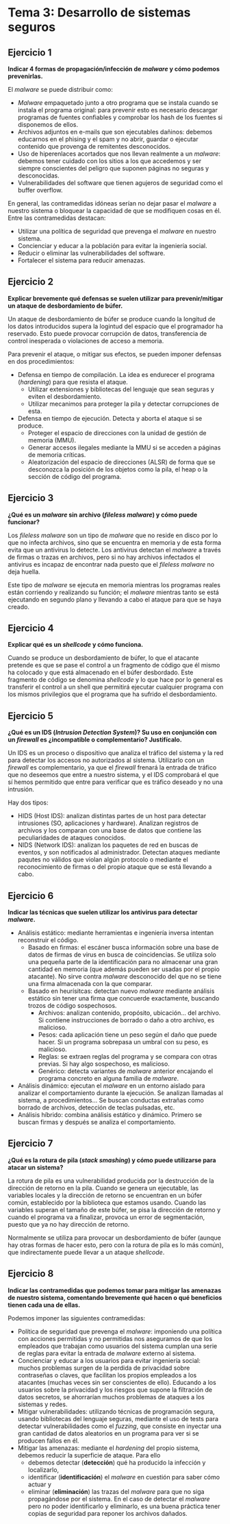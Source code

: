 # Tema 3: Desarrollo de sistemas seguros

## Ejercicio 1
**Indicar 4 formas de propagación/infección de _malware_ y cómo podemos prevenirlas.**

El _malware_ se puede distribuir como:

* _Malware_ empaquetado junto a otro programa que se instala cuando se instala el programa original: para prevenir esto es necesario descargar programas de fuentes confiables y comprobar los hash de los fuentes si disponemos de ellos.
* Archivos adjuntos en e-mails que son ejecutables dañinos: debemos educarnos en el phising y el spam y no abrir, guardar o ejecutar contenido que provenga de remitentes desconocidos.
* Uso de hiperenlaces acortados que nos llevan realmente a un _malware_: debemos tener cuidado con los sitios a los que accedemos y ser siempre conscientes del peligro que suponen páginas no seguras y desconocidas.
* Vulnerabilidades del software que tienen agujeros de seguridad como el buffer overflow.

En general, las contramedidas idóneas serían no dejar pasar el _malware_ a nuestro sistema o bloquear la capacidad de que se modifiquen cosas en él. Entre las contramedidas destacan:

* Utilizar una política de seguridad que prevenga el _malware_ en nuestro sistema.
* Concienciar y educar a la población para evitar la ingeniería social.
* Reducir o eliminar las vulnerabilidades del software.
* Fortalecer el sistema para reducir amenazas.

## Ejercicio 2
**Explicar brevemente qué defensas se suelen utilizar para prevenir/mitigar un ataque de desbordamiento de búfer.**

Un ataque de desbordamiento de búfer se produce cuando la longitud de los datos introducidos supera la logintud del espacio que
el programador ha reservado. Esto puede provocar corrupción de datos, transferencia de control inesperada o violaciones de acceso a memoria.

Para prevenir el ataque, o mitigar sus efectos, se pueden imponer defensas en dos procedimientos:

* Defensa en tiempo de compilación. La idea es endurecer el programa (_hardening_) para que resista el ataque.
  - Utilizar extensiones y bibliotecas del lenguaje que sean seguras y eviten el desbordamiento.
  - Utilizar mecanimos para proteger la pila y detectar corrupciones de esta.
* Defensa en tiempo de ejecución. Detecta y aborta el ataque si se produce.
  - Proteger el espacio de direcciones con la unidad de gestión de memoria (MMU).
  - Generar accesos ilegales mediante la MMU si se acceden a páginas de memoria críticas.
  - Aleatorización del espacio de direcciones (ALSR) de forma que se desconozca la posición de los objetos como la pila, el heap o la sección de código del programa.

## Ejercicio 3
**¿Qué es un _malware_ sin archivo (_fileless malware_) y cómo puede funcionar?**

Los _fileless malware_ son un tipo de _malware_ que no reside en disco por lo que no infecta archivos, sino que se encuentra en memoria 
y de esta forma evita que un antivirus lo detecte. Los antivirus detectan el _malware_ a través de firmas o trazas en archivos, pero si 
no hay archivos infectados el antivirus es incapaz de encontrar nada puesto que el _fileless malware_ no deja huella.

Este tipo de _malware_ se ejecuta en memoria mientras los programas reales están corriendo y realizando su función; el _malware_ 
mientras tanto se está ejecutando en segundo plano y llevando a cabo el ataque para que se haya creado.

## Ejercicio 4
**Explicar qué es un _shellcode_ y cómo funciona.**

Cuando se produce un desbordamiento de búfer, lo que el atacante pretende es que se pase el control a un fragmento de código 
que él mismo ha colocado y que está almacenado en el búfer desbordado. Este fragmento de código se denomina _shellcode_ y
lo que hace por lo general es transferir el control a un shell que permitirá ejecutar cualquier programa con los mismos privilegios
que el programa que ha sufrido el desbordamiento.

## Ejercicio 5
**¿Qué es un IDS (_Intrusion Detection System_)? Su uso en conjunción con un _firewall_ es ¿incompatible o complementario?
Justifícalo.**

Un IDS es un proceso o dispositivo que analiza el tráfico del sistema y la red para detectar los accesos no autorizados al sistema.
Utilizarlo con un _firewall_ es complementario, ya que el _firewall_ frenará la entrada de tráfico que no deseemos que entre a nuestro sistema, y el IDS comprobará el que sí hemos permitido que entre para verificar que es tráfico deseado y no una intrusión.

Hay dos tipos:

* HIDS (Host IDS): analizan distintas partes de un host para detectar intrusiones (SO, aplicaciones y hardware). Analizan registros de archivos y los comparan con una base de datos que contiene las peculiaridades de ataques conocidos.
* NIDS (Network IDS): analizan los paquetes de red en buscas de eventos, y son notificados al administrador. Detectan ataques mediante paqutes no válidos que violan algún protocolo o mediante el reconocimiento de firmas o del propio ataque que se está llevando a cabo.

## Ejercicio 6
**Indicar las técnicas que suelen utilizar los antivirus para detectar _malware_.**

* Análisis estático: mediante herramientas e ingeniería inversa intentan reconstruir el código.
  - Basado en firmas: el escáner busca información sobre una base de datos de firmas de virus en busca de coincidencias. Se utiliza solo una pequeña parte de la identificación para no almacenar una gran cantidad en memoria (que además pueden ser usadas por el propio atacante). No sirve contra _malware_ desconocido del que no se tiene una firma almacenada con la que comparar.
  - Basado en heurísitcas: detectan nuevo _malware_ mediante análisis estático sin tener una firma que concuerde exactamente, buscando trozos de código sospechosos.
    + Archivos: analizan contenido, propósito, ubicación... del archivo. Si contiene instrucciones de borrado o daño a otro archivo, es malicioso.
    + Pesos: cada aplicación tiene un peso según el daño que puede hacer. Si un programa sobrepasa un umbral con su peso, es malicioso.
    + Reglas: se extraen reglas del programa y se compara con otras previas. Si hay algo sospechoso, es malicioso.
    + Genérico: detecta variantes de _malware_ anterior encajando el programa concreto en alguna familia de _malware_.
* Análisis dinámico: ejecutan el _malware_ en un entorno aislado para analizar el comportamiento durante la ejecución. Se analizan llamadas al sistema, a procedimientos... Se buscan conductas extrañas como borrado de archivos, detección de teclas pulsadas, etc.
* Análisis híbrido: combina análisis estático y dinámico. Primero se buscan firmas y después se analiza el comportamiento.

## Ejercicio 7
**¿Qué es la rotura de pila (_stack smashing_) y cómo puede utilizarse para atacar un sistema?**

La rotura de pila es una vulnerabilidad producida por la destrucción de la dirección de retorno en la pila. Cuando se genera un
ejecutable, las variables locales y la dirección de retorno se encuentran en un búfer común, establecido por la biblioteca que
estamos usando. Cuando las variables superan el tamaño de este búfer, se pisa la dirección de retorno y cuando el programa va a finalizar, provoca un error de segmentación, puesto que ya no hay dirección de retorno.

Normalmente se utiliza para provocar un desbordamiento de búfer (aunque hay otras formas de hacer esto, pero con la rotura de pila 
es lo más común), que indirectamente puede llevar a un ataque _shellcode_.

## Ejercicio 8
**Indicar las contramedidas que podemos tomar para mitigar las amenazas de nuestro sistema, comentando brevemente qué
hacen o qué beneficios tienen cada una de ellas.**

Podemos imponer las siguientes contramedidas:

* Política de seguridad que prevenga el _malware_: imponiendo una política con acciones permitidas y no permitidas nos aseguramos de que los empleados que trabajan como usuarios del sistema cumplan una serie de reglas para evitar la entrada de _malware_ externo al sistema.
* Concienciar y educar a los usuarios para evitar ingeniería social: muchos problemas surgen de la perdida de privacidad sobre contraseñas o claves, que facilitan los propios empleados a los atacantes (muchas veces sin ser conscientes de ello). Educando a los usuarios sobre la privacidad y los riesgos que supone la filtración de datos secretos, se ahorrarían muchos problemas de ataques a los sistemas y redes.
* Mitigar vulnerabilidades: utilizando técnicas de programación segura, usando bibliotecas del lenguaje seguras, mediante el uso de tests para detectar vulnerabilidades como el _fuzzing_, que consiste en inyectar una gran cantidad de datos aleatorios en un programa para ver si se producen fallos en él.
* Mitigar las amenazas: mediante el _hardening_ del propio sistema, debemos reducir la superficie de ataque. Para ello
  - debemos detectar (**detección**) qué ha producido la infección y localizarlo,
  - identificar (**identificación**) el _malware_ en cuestión para saber cómo actuar y
  - eliminar (**eliminación**) las trazas del _malware_ para que no siga propagándose por el sistema. En el caso de detectar el _malware_ pero no poder identificarlo y eliminarlo, es una buena práctica tener copias de seguridad para reponer los archivos dañados.

<!--## Ejercicio 9
**Comentar brevemente los pasos básicos para endurecer (_hardening_) un sistema operativo.**-->
